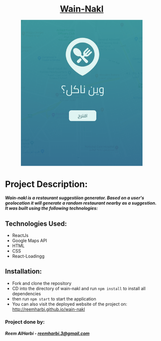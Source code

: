 
<h1 align="center">
<a href="https://reemharbi.github.io/wain-nakl" target="_blank"> Wain-Nakl </a>
 </h1>

<p align="center">
<img src="./src/apps/assets/images/wain-nakl-welcome.png"
     alt="Tri_logo"
     width="400" />
  </p>

# Project Description:
##### Wain-nakl is a restaurant suggestiion generator. Based on a user's geolocation it will generate a random restaurant nearby as a suggestion. It was built using the following technologies: 

## Technologies Used:
- ReactJs
- Google Maps API
- HTML
- CSS
- React-Loadingg


## Installation:
- Fork and clone the repository
- CD into the directory of wain-nakl and run `npm install` to install all dependencies
- then run `npm start` to start the application
- You can also visit the deployed website of the project on: http://reemharbi.github.io/wain-nakl


### Project done by:
##### Reem AlHarbi - reemharbi.3@gmail.com